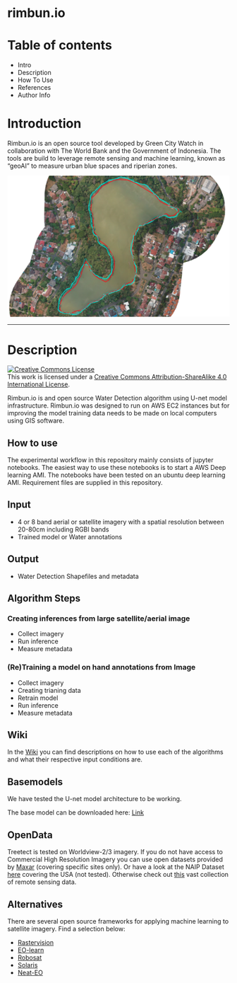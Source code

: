 # rimbun.io

# Table of contents

- Intro
- Description
- How To Use
- References
- Author Info

# Introduction

Rimbun.io is an open source tool developed by Green City Watch in collaboration with The World Bank and the Government of Indonesia. The tools are build to leverage remote sensing and machine learning, known as “geoAI” to measure urban blue spaces and riperian zones.

![image](https://github.com/krakchris/rimbun.io/blob/master/img/lake_example.png)

***

# Description

<a rel="license" href="http://creativecommons.org/licenses/by-sa/4.0/"><img alt="Creative Commons License" style="border-width:0" src="https://i.creativecommons.org/l/by-sa/4.0/88x31.png" /></a><br />This work is licensed under a <a rel="license" href="http://creativecommons.org/licenses/by-sa/4.0/">Creative Commons Attribution-ShareAlike 4.0 International License</a>.

Rimbun.io is and open source Water Detection algorithm using U-net model infrastructure. 
Rimbun.io was designed to run on AWS EC2 instances but for improving the model training data needs to be made on local computers using GIS software.

## How to use

The experimental workflow in this repository mainly consists of jupyter notebooks. The easiest way to use these notebooks is to start a AWS Deep learning AMI. The notebooks have been tested on an ubuntu deep learning AMI. Requirement files are supplied in this repository. 

## Input
* 4 or 8 band aerial or satellite imagery with a spatial resolution between 20-80cm including RGBI bands
* Trained model or Water annotations

## Output
* Water Detection Shapefiles and metadata

## Algorithm Steps
### Creating inferences from large satellite/aerial image

* Collect imagery
* Run inference
* Measure metadata


### (Re)Training a model on hand annotations from Image

* Collect imagery
* Creating trianing data
* Retrain model
* Run inference
* Measure metadata

## Wiki
In the [Wiki](https://github.com/krakchris/rimbun.io/wiki) you can find descriptions on how to use each of the algorithms and what their respective input conditions are.

## Basemodels
We have tested the U-net model architecture to be working.

The base model can be downloaded here: [Link](www.greencitywatch.com)

## OpenData
Treetect is tested on Worldview-2/3 imagery.
If you do not have access to Commercial High Resolution Imagery you can use open datasets provided by [Maxar](https://www.maxar.com/open-data) (covering specific sites only). Or have a look at the NAIP Dataset [here](https://azure.microsoft.com/en-us/services/open-datasets/catalog/naip/) covering the USA (not tested). Otherwise check out [this](https://zhangbin0917.github.io/2018/06/12/%E9%81%A5%E6%84%9F%E6%95%B0%E6%8D%AE%E9%9B%86/) vast collection of remote sensing data.  

## Alternatives
There are several open source frameworks for applying machine learning to satellite imagery. Find a selection below:
- [Rastervision](https://github.com/azavea/raster-vision)
- [EO-learn](https://github.com/sentinel-hub/eo-learn)
- [Robosat](https://github.com/mapbox/robosat)
- [Solaris](https://github.com/cosmiq/solaris)
- [Neat-EO](https://archive.fosdem.org/2020/schedule/event/robosat_pink_deep_learning_computer_vision_patterns_extraction_at_scale/)
